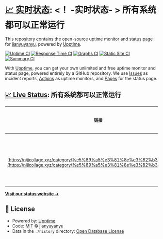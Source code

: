 # [📈 实时状态](https://nijicollage.xyz/category/%e5%89%a5%e3%81%8e%e3%82%b3%e3%83%a9/): <！ -实时状态- > **所有系统都可以正常运行**

This repository contains the open-source uptime monitor and status page for [jianyuyanyu](https://nijicollage.xyz/category/%e5%89%a5%e3%81%8e%e3%82%b3%e3%83%a9/), powered by [Upptime](https://github.com/upptime/upptime).

[![Uptime CI](https://github.com/jianyuyanyu/upptime/workflows/Uptime%20CI/badge.svg)](https://github.com/jianyuyanyu/upptime/actions?query=workflow%3A%22Uptime+CI%22)
[![Response Time CI](https://github.com/jianyuyanyu/upptime/workflows/Response%20Time%20CI/badge.svg)](https://github.com/jianyuyanyu/upptime/actions?query=workflow%3A%22Response+Time+CI%22)
[![Graphs CI](https://github.com/jianyuyanyu/upptime/workflows/Graphs%20CI/badge.svg)](https://github.com/jianyuyanyu/upptime/actions?query=workflow%3A%22Graphs+CI%22)
[![Static Site CI](https://github.com/jianyuyanyu/upptime/workflows/Static%20Site%20CI/badge.svg)](https://github.com/jianyuyanyu/upptime/actions?query=workflow%3A%22Static+Site+CI%22)
[![Summary CI](https://github.com/jianyuyanyu/upptime/workflows/Summary%20CI/badge.svg)](https://github.com/jianyuyanyu/upptime/actions?query=workflow%3A%22Summary+CI%22)

With [Upptime](https://upptime.js.org), you can get your own unlimited and free uptime monitor and status page, powered entirely by a GitHub repository. We use [Issues](https://github.com/jianyuyanyu/upptime/issues) as incident reports, [Actions](https://github.com/jianyuyanyu/upptime/actions) as uptime monitors, and [Pages](https://nijicollage.xyz/category/%e5%89%a5%e3%81%8e%e3%82%b3%e3%83%a9/) for the status page.

## [📈 Live Status](https://demo.upptime.js.org): <!--live status--> **所有系统都可以正常运行**

<!--start: status pages-->
<!-- This summary is generated by Upptime (https://github.com/upptime/upptime) -->
<!-- Do not edit this manually, your changes will be overwritten -->
<!-- prettier-ignore -->
| 链接 | 状态 | 历史 | 响应时间 | 正常运行时间 |
| --- | ------ | ------- | ------------- | ------ |
| <img alt="" src="https://icons.duckduckgo.com/ip3/nijicollage.xyz.ico" height="13"> [https://nijicollage.xyz/category/%e5%89%a5%e3%81%8e%e3%82%b3%e3%83%a9/](https://nijicollage.xyz/category/%e5%89%a5%e3%81%8e%e3%82%b3%e3%83%a9/) | 🟩 正常运行 | [https-nijicollage-xyz-category-e5-89-a5-e3-81-8e-e3-82-b3-e3-83-a9.yml](https://github.com/jianyuyanyu/upptime/commits/HEAD/history/https-nijicollage-xyz-category-e5-89-a5-e3-81-8e-e3-82-b3-e3-83-a9.yml) | <details><summary><img alt="响应时间图像" src="./graphs/https-nijicollage-xyz-category-e5-89-a5-e3-81-8e-e3-82-b3-e3-83-a9/response-time-week.png" height="20"> 938毫秒</summary><br><a href="https://nijicollage.xyz/category/%e5%89%a5%e3%81%8e%e3%82%b3%e3%83%a9//history/https-nijicollage-xyz-category-e5-89-a5-e3-81-8e-e3-82-b3-e3-83-a9"><img alt="响应时间 781" src="https://img.shields.io/endpoint?url=https%3A%2F%2Fraw.githubusercontent.com%2Fjianyuyanyu%2Fupptime%2FHEAD%2Fapi%2Fhttps-nijicollage-xyz-category-e5-89-a5-e3-81-8e-e3-82-b3-e3-83-a9%2Fresponse-time.json"></a><br><a href="https://nijicollage.xyz/category/%e5%89%a5%e3%81%8e%e3%82%b3%e3%83%a9//history/https-nijicollage-xyz-category-e5-89-a5-e3-81-8e-e3-82-b3-e3-83-a9"><img alt="24 小时响应时间 507" src="https://img.shields.io/endpoint?url=https%3A%2F%2Fraw.githubusercontent.com%2Fjianyuyanyu%2Fupptime%2FHEAD%2Fapi%2Fhttps-nijicollage-xyz-category-e5-89-a5-e3-81-8e-e3-82-b3-e3-83-a9%2Fresponse-time-day.json"></a><br><a href="https://nijicollage.xyz/category/%e5%89%a5%e3%81%8e%e3%82%b3%e3%83%a9//history/https-nijicollage-xyz-category-e5-89-a5-e3-81-8e-e3-82-b3-e3-83-a9"><img alt="7 天正常运行时间 938" src="https://img.shields.io/endpoint?url=https%3A%2F%2Fraw.githubusercontent.com%2Fjianyuyanyu%2Fupptime%2FHEAD%2Fapi%2Fhttps-nijicollage-xyz-category-e5-89-a5-e3-81-8e-e3-82-b3-e3-83-a9%2Fresponse-time-week.json"></a><br><a href="https://nijicollage.xyz/category/%e5%89%a5%e3%81%8e%e3%82%b3%e3%83%a9//history/https-nijicollage-xyz-category-e5-89-a5-e3-81-8e-e3-82-b3-e3-83-a9"><img alt="30天的正常运行时间 798" src="https://img.shields.io/endpoint?url=https%3A%2F%2Fraw.githubusercontent.com%2Fjianyuyanyu%2Fupptime%2FHEAD%2Fapi%2Fhttps-nijicollage-xyz-category-e5-89-a5-e3-81-8e-e3-82-b3-e3-83-a9%2Fresponse-time-month.json"></a><br><a href="https://nijicollage.xyz/category/%e5%89%a5%e3%81%8e%e3%82%b3%e3%83%a9//history/https-nijicollage-xyz-category-e5-89-a5-e3-81-8e-e3-82-b3-e3-83-a9"><img alt="1年的正常运行时间 729" src="https://img.shields.io/endpoint?url=https%3A%2F%2Fraw.githubusercontent.com%2Fjianyuyanyu%2Fupptime%2FHEAD%2Fapi%2Fhttps-nijicollage-xyz-category-e5-89-a5-e3-81-8e-e3-82-b3-e3-83-a9%2Fresponse-time-year.json"></a></details> | <details><summary><a href="https://nijicollage.xyz/category/%e5%89%a5%e3%81%8e%e3%82%b3%e3%83%a9//history/https-nijicollage-xyz-category-e5-89-a5-e3-81-8e-e3-82-b3-e3-83-a9">100.00%</a></summary><a href="https://nijicollage.xyz/category/%e5%89%a5%e3%81%8e%e3%82%b3%e3%83%a9//history/https-nijicollage-xyz-category-e5-89-a5-e3-81-8e-e3-82-b3-e3-83-a9"><img alt="正常运行时间 100.00%" src="https://img.shields.io/endpoint?url=https%3A%2F%2Fraw.githubusercontent.com%2Fjianyuyanyu%2Fupptime%2FHEAD%2Fapi%2Fhttps-nijicollage-xyz-category-e5-89-a5-e3-81-8e-e3-82-b3-e3-83-a9%2Fuptime.json"></a><br><a href="https://nijicollage.xyz/category/%e5%89%a5%e3%81%8e%e3%82%b3%e3%83%a9//history/https-nijicollage-xyz-category-e5-89-a5-e3-81-8e-e3-82-b3-e3-83-a9"><img alt="24 小时正常运行时间 100.00%" src="https://img.shields.io/endpoint?url=https%3A%2F%2Fraw.githubusercontent.com%2Fjianyuyanyu%2Fupptime%2FHEAD%2Fapi%2Fhttps-nijicollage-xyz-category-e5-89-a5-e3-81-8e-e3-82-b3-e3-83-a9%2Fuptime-day.json"></a><br><a href="https://nijicollage.xyz/category/%e5%89%a5%e3%81%8e%e3%82%b3%e3%83%a9//history/https-nijicollage-xyz-category-e5-89-a5-e3-81-8e-e3-82-b3-e3-83-a9"><img alt="7 天正常运行时间 100.00%" src="https://img.shields.io/endpoint?url=https%3A%2F%2Fraw.githubusercontent.com%2Fjianyuyanyu%2Fupptime%2FHEAD%2Fapi%2Fhttps-nijicollage-xyz-category-e5-89-a5-e3-81-8e-e3-82-b3-e3-83-a9%2Fuptime-week.json"></a><br><a href="https://nijicollage.xyz/category/%e5%89%a5%e3%81%8e%e3%82%b3%e3%83%a9//history/https-nijicollage-xyz-category-e5-89-a5-e3-81-8e-e3-82-b3-e3-83-a9"><img alt="30天的正常运行时间 100.00%" src="https://img.shields.io/endpoint?url=https%3A%2F%2Fraw.githubusercontent.com%2Fjianyuyanyu%2Fupptime%2FHEAD%2Fapi%2Fhttps-nijicollage-xyz-category-e5-89-a5-e3-81-8e-e3-82-b3-e3-83-a9%2Fuptime-month.json"></a><br><a href="https://nijicollage.xyz/category/%e5%89%a5%e3%81%8e%e3%82%b3%e3%83%a9//history/https-nijicollage-xyz-category-e5-89-a5-e3-81-8e-e3-82-b3-e3-83-a9"><img alt="1年的正常运行时间 100.00%" src="https://img.shields.io/endpoint?url=https%3A%2F%2Fraw.githubusercontent.com%2Fjianyuyanyu%2Fupptime%2FHEAD%2Fapi%2Fhttps-nijicollage-xyz-category-e5-89-a5-e3-81-8e-e3-82-b3-e3-83-a9%2Fuptime-year.json"></a></details>

<!--end: status pages-->

[**Visit our status website →**](https://nijicollage.xyz/category/%e5%89%a5%e3%81%8e%e3%82%b3%e3%83%a9/)

## 📄 License

- Powered by: [Upptime](https://github.com/upptime/upptime)
- Code: [MIT](./LICENSE) © [jianyuyanyu](https://nijicollage.xyz/category/%e5%89%a5%e3%81%8e%e3%82%b3%e3%83%a9/)
- Data in the `./history` directory: [Open Database License](https://opendatacommons.org/licenses/odbl/1-0/)

